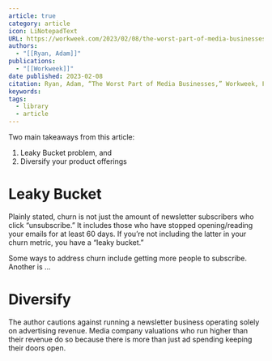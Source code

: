 ```yaml
---
article: true
category: article
icon: LiNotepadText
URL: https://workweek.com/2023/02/08/the-worst-part-of-media-businesses/
authors:
  - "[[Ryan, Adam]]"
publications:
  - "[[Workweek]]"
date published: 2023-02-08
citation: Ryan, Adam, “The Worst Part of Media Businesses,” Workweek, February 8, 2023, https://workweek.com/2023/02/08/the-worst-part-of-media-businesses/
keywords: 
tags:
  - library
  - article
---
```


Two main takeaways from this article:
1. Leaky Bucket problem, and
2. Diversify your product offerings

# Leaky Bucket

Plainly stated, churn is not just the amount of newsletter subscribers who click “unsubscribe.” It includes those who have stopped opening/reading your emails for at least 60 days. If you’re not including the latter in your churn metric, you have a “leaky bucket.”

Some ways to address churn include getting more people to subscribe. Another is …

# Diversify

The author cautions against running a newsletter business operating solely on advertising revenue. Media company valuations who run higher than their revenue do so because there is more than just ad spending keeping their doors open.